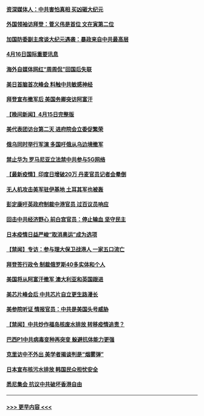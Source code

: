 #### [资深媒体人：中共害怕真相 买凶砸大纪元](../pages/prog202/a103097523.md?t=04162252) 
#### [外国领袖访拜登：菅义伟是首位 文在寅第二位](../pages/prog202/a103097422.md?t=04162252) 
#### [加国防委副主席谈大纪元遇袭：暴政来自中共最高层](../pages/prog202/a103097454.md?t=04162252) 
#### [4月16日国际重要讯息](../pages/prog202/a103097416.md?t=04162252) 
#### [海外自媒体网红“周周侃”回国后失联](../pages/prog202/a103097323.md?t=04162252) 
#### [美日首脑首次峰会 料触中共敏感神经](../pages/prog202/a103097320.md?t=04162252) 
#### [拜登宣布撤军后 美国务卿突访阿富汗](../pages/prog202/a103097029.md?t=04162252) 
#### [【晚间新闻】4月15日完整版](../pages/prog202/a103097234.md?t=04162252) 
#### [美代表团访台第二天 进府院会立委促繁荣](../pages/prog202/a103097162.md?t=04162252) 
#### [俄乌同时举行军演 多国吁俄从乌边境撤军](../pages/prog202/a103096774.md?t=04162252) 
#### [禁止华为 罗马尼亚立法禁中共参与5G网络](../pages/prog202/a103097118.md?t=04162252) 
#### [【最新疫情】印度日增破20万 丹麦官员记者会晕倒](../pages/prog202/a103096874.md?t=04162252) 
#### [无人机攻击美军驻伊基地 土耳其军也被轰](../pages/prog202/a103097072.md?t=04162252) 
#### [彭定康吁英政府制裁中港官员 过百议员响应](../pages/prog202/a103097031.md?t=04162252) 
#### [回击中共经济野心 前白宫官员：停止输血 坚守民主](../pages/prog202/a103097047.md?t=04162252) 
#### [日本疫情日益严峻“取消奥运”成为选项](../pages/prog202/a103097012.md?t=04162252) 
#### [【禁闻】专访：参与理大保卫战港人 一家五口流亡](../pages/prog202/a103096842.md?t=04162252) 
#### [拜登签行政令 制裁俄罗斯40多实体和个人](../pages/prog202/a103096871.md?t=04162252) 
#### [美国将从阿富汗撤军 澳大利亚和英国跟进](../pages/prog202/a103096868.md?t=04162252) 
#### [美芯片峰会后 中共芯片自立更生路漫长](../pages/prog202/a103096877.md?t=04162252) 
#### [美参院听证 情报官员：中共是美国头号威胁](../pages/prog202/a103096862.md?t=04162252) 
#### [【禁闻】中共炒作福岛核废水排放 转移疫情追责？](../pages/prog202/a103096854.md?t=04162252) 
#### [巴西P1中共病毒变种再突变 躲避抗体能力更强](../pages/prog202/a103096765.md?t=04162252) 
#### [克里访中不外出 美学者揭谈判是“烟雾弹”](../pages/prog202/a103096815.md?t=04162252) 
#### [日本宣布核污水排放 韩国民众担忧安全](../pages/prog202/a103096802.md?t=04162252) 
#### [悉尼集会 抗议中共破坏香港自由](../pages/prog202/a103096780.md?t=04162252) 

----
#### [ >>> 更早内容 <<< ](../indexes/prog202-earlier.md)
